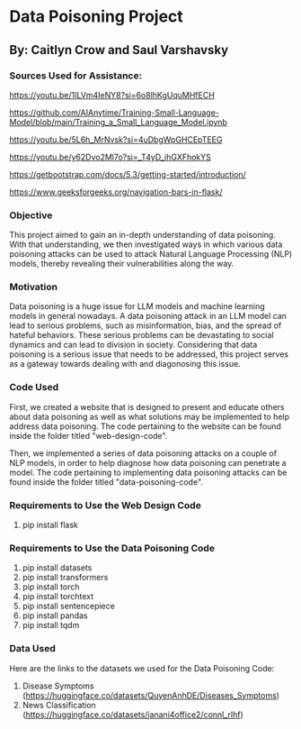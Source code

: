 
<!-- README.md is generated from README.Rmd. Please edit that file -->

# Data Poisoning Project

## By: Caitlyn Crow and Saul Varshavsky






<!-- badges: start -->
<!-- badges: end -->

### Sources Used for Assistance:

https://youtu.be/1ILVm4IeNY8?si=6o8lhKgUquMHfECH

https://github.com/AIAnytime/Training-Small-Language-Model/blob/main/Training_a_Small_Language_Model.ipynb

https://youtu.be/5L6h_MrNvsk?si=4uDbgWpGHCEpTEEG

https://youtu.be/y62Dvo2Ml7o?si=_T4yD_ihGXFhokYS

https://getbootstrap.com/docs/5.3/getting-started/introduction/

https://www.geeksforgeeks.org/navigation-bars-in-flask/


### Objective

This project aimed to gain an in-depth understanding of data poisoning. With that understanding, we then investigated ways in which various data poisoning attacks can be used to attack Natural Language Processing (NLP) models, thereby revealing their vulnerabilities along the way.


### Motivation

Data poisoning is a huge issue for LLM models and machine learning models in general nowadays. A data poisoning attack in an LLM model can lead to serious problems, such as misinformation, bias, and the spread of hateful behaviors. These serious problems can be devastating to social dynamics and can lead to division in society. Considering that data poisoning is a serious issue that needs to be addressed, this project serves as a gateway towards dealing with and diagonosing this issue.


### Code Used

First, we created a website that is designed to present and educate others about data poisoning as well as what solutions may be implemented to help address
data poisoning. The code pertaining to the website can be found inside the folder titled "web-design-code".

Then, we implemented a series of data poisoning attacks on a couple of NLP models, in order to help diagnose how data poisoning can penetrate a model. The code pertaining to implementing
data poisoning attacks can be found inside the folder titled "data-poisoning-code".


### Requirements to Use the Web Design Code

1. pip install flask


### Requirements to Use the Data Poisoning Code

1. pip install datasets
2. pip install transformers
3. pip install torch
4. pip install torchtext
5. pip install sentencepiece
6. pip install pandas
7. pip install tqdm



### Data Used

Here are the links to the datasets we used for the Data Poisoning Code:

1. Disease Symptoms (https://huggingface.co/datasets/QuyenAnhDE/Diseases_Symptoms)
2. News Classification (https://huggingface.co/datasets/janani4office2/connl_rlhf)
